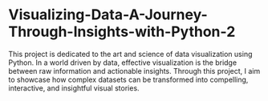 # Visualizing-Data-A-Journey-Through-Insights-with-Python-2
 This project is dedicated to the art and science of data visualization using Python. In a world driven by data, effective visualization is the bridge between raw information and actionable insights. Through this project, I aim to showcase how complex datasets can be transformed into compelling, interactive, and insightful visual stories.
